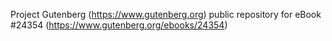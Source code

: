 Project Gutenberg (https://www.gutenberg.org) public repository for eBook #24354 (https://www.gutenberg.org/ebooks/24354)
